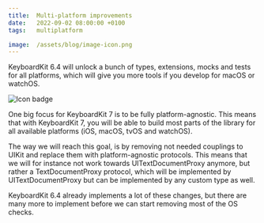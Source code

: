 ```yaml
---
title:  Multi-platform improvements
date:   2022-09-02 08:00:00 +0100
tags:   multiplatform

image:  /assets/blog/image-icon.png
---
```


KeyboardKit 6.4 will unlock a bunch of types, extensions, mocks and tests for all platforms, which will give you more tools if you develop for macOS or watchOS.

![Icon badge]({{page.image}})

One big focus for KeyboardKit 7 is to be fully platform-agnostic. This means that with KeyboardKit 7, you will be able to build most parts of the library for all available platforms (iOS, macOS, tvOS and watchOS).

The way we will reach this goal, is by removing not needed couplings to UIKit and replace them with platform-agnostic protocols. This means that we will for instance not work towards UITextDocumentProxy anymore, but rather a TextDocumentProxy protocol, which will be implemented by UITextDocumentProxy but can be implemented by any custom type as well.

KeyboardKit 6.4 already implements a lot of these changes, but there are many more to implement before we can start removing most of the OS checks.